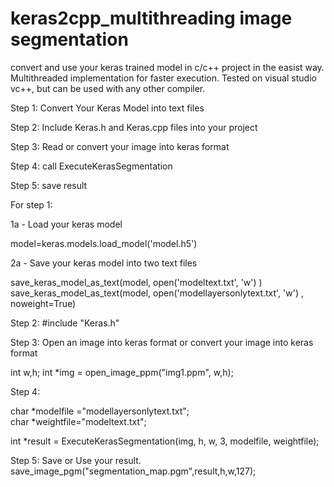 # keras2cpp_multithreading image segmentation
convert and use your keras trained model in c/c++ project in the easist way. Multithreaded implementation for faster execution. Tested on visual studio vc++, but can be used with any other compiler.

Step 1: Convert Your Keras Model into text files

Step 2: Include Keras.h and Keras.cpp files into your project

Step 3: Read or convert your image into keras format

Step 4: call ExecuteKerasSegmentation

Step 5: save result




For step 1:

1a - Load your keras model 

model=keras.models.load_model('model.h5')

2a - Save your keras model into two text files

save_keras_model_as_text(model, open('modeltext.txt', 'w') )
save_keras_model_as_text(model, open('modellayersonlytext.txt', 'w') , noweight=True)

Step 2: #include "Keras.h"

Step 3: Open an image into keras format or convert your image into keras format

int w,h;
int *img = open_image_ppm("img1.ppm", w,h);

Step 4:

char *modelfile ="modellayersonlytext.txt";  
char *weightfile="modeltext.txt";

int *result = ExecuteKerasSegmentation(img, h, w, 3, modelfile, weightfile);


Step 5: Save or Use your result.
save_image_pgm("segmentation_map.pgm",result,h,w,127);

